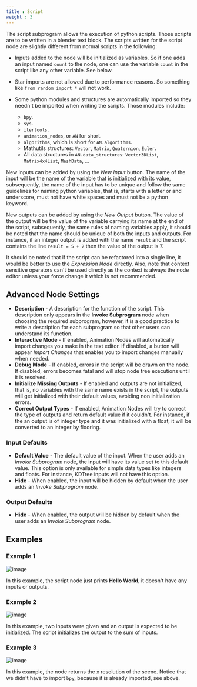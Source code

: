 ```yaml
---
title : Script
weight : 3
---
```


The script subprogram allows the execution of python scripts. Those
scripts are to be written in a blender text block. The scripts written
for the script node are slightly different from normal scripts in the
following:

- Inputs added to the node will be initialized as variables. So if one
    adds an input named `count` to the node, one can use the variable
    `count` in the script like any other variable. See below.

- Star imports are not allowed due to performance reasons. So
    something like `from random import *` will not work.

- Some python modules and structures are automatically imported so
    they needn't be imported when writing the scripts. Those modules
    include:
    
  - `bpy`.
  - `sys`.
  - `itertools`.
  - `animation_nodes`, or `AN` for short.
  - `algorithms`, which is short for `AN.algorithms`.
  - Mathutils structures: `Vector`, `Matrix`, `Quaternion`,
      `Euler`.
  - All data structures in `AN.data_structures`: `Vector3DList`,
      `Matrix4x4List`, `MeshData`, ...

New inputs can be added by using the *New Input* button. The name of the
input will be the name of the variable that is initialized with its
value, subsequently, the name of the input has to be unique and follow
the same guidelines for naming python variables, that is, starts with a
letter or and underscore, must not have white spaces and must not be a
python keyword.

New outputs can be added by using the *New Output* button. The value of
the output will be the value of the variable carrying its name at the
end of the script, subsequently, the same rules of naming variables
apply, it should be noted that the name should be unique of both the
inputs and outputs. For instance, if an integer output is added with the
name `result` and the script contains the line `result = 5 + 2` then the
value of the output is 7.

It should be noted that if the script can be refactored into a single
line, it would be better to use the *Expression Node* directly. Also,
note that context sensitive operators can't be used directly as the
context is always the node editor unless your force change it which is
not recommended.

## Advanced Node Settings

- **Description** - A description for the function of the script. This
    description only appears in the **Invoke Subprogram** node when
    choosing the required subprogram, however, it is a good practice to
    write a description for each subprogram so that other users can
    understand its function.
- **Interactive Mode** - If enabled, Animation Nodes will
    automatically import changes you make in the text editor. If
    disabled, a button will appear *Import Changes* that enables you to
    import changes manually when needed.
- **Debug Mode** - If enabled, errors in the script will be drawn on
    the node. If disabled, errors becomes fatal and will stop node tree
    executions until it is resolved.
- **Initialize Missing Outputs** - If enabled and outputs are not
    initialized, that is, no variables with the same name exists in the
    script, the outputs will get initialized with their default values,
    avoiding non initialization errors.
- **Correct Output Types** - If enabled, Animation Nodes will try to
    correct the type of outputs and return default value if it couldn't.
    For instance, if the an output is of integer type and it was
    initialized with a float, it will be converted to an integer by
    flooring.

### Input Defaults

- **Default Value** - The default value of the input. When the user adds an
  *Invoke Subprogram* node, the input will have its value set to this default
  value. This option is only available for simple data types like integers and
  floats. For instance, KDTree inputs will not have this option.
- **Hide** - When enabled, the input will be hidden by default when the user
  adds an *Invoke Subprogram* node.

### Output Defaults

- **Hide** - When enabled, the output will be hidden by default when the user
  adds an *Invoke Subprogram* node.

## Examples

### Example 1

![image](script_example1.png)

In this example, the script node just prints **Hello World**, it doesn't
have any inputs or outputs.

### Example 2

![image](script_example2.png)

In this example, two inputs were given and an output is expected to be
initialized. The script initializes the output to the sum of inputs.

### Example 3

![image](script_example3.png)

In this example, the node returns the x resolution of the scene. Notice
that we didn't have to import `bpy`, because it is already imported, see
above.
